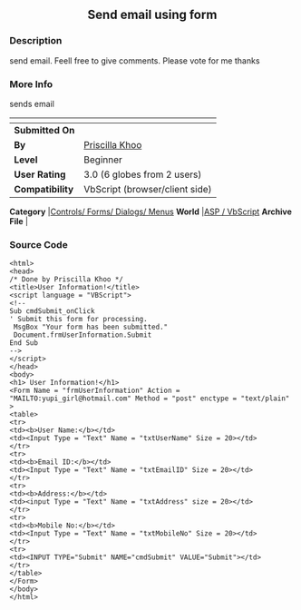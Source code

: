 ﻿<div align="center">

## Send email using form


</div>

### Description

send email. Feell free to give comments. Please vote for me thanks
 
### More Info
 
sends email


<span>             |<span>
---                |---
**Submitted On**   |
**By**             |[Priscilla Khoo](https://github.com/Planet-Source-Code/PSCIndex/blob/master/ByAuthor/priscilla-khoo.md)
**Level**          |Beginner
**User Rating**    |3.0 (6 globes from 2 users)
**Compatibility**  |VbScript \(browser/client side\)

**Category**       |[Controls/ Forms/ Dialogs/ Menus](https://github.com/Planet-Source-Code/PSCIndex/blob/master/ByCategory/controls-forms-dialogs-menus__4-3.md)
**World**          |[ASP / VbScript](https://github.com/Planet-Source-Code/PSCIndex/blob/master/ByWorld/asp-vbscript.md)
**Archive File**   |[](https://github.com/Planet-Source-Code/priscilla-khoo-send-email-using-form__4-7874/archive/master.zip)





### Source Code

```
<html>
<head>
/* Done by Priscilla Khoo */
<title>User Information!</title>
<script language = "VBScript">
<!--
Sub cmdSubmit_onClick
' Submit this form for processing.
 MsgBox "Your form has been submitted."
 Document.frmUserInformation.Submit
End Sub
-->
</script>
</head>
<body>
<h1> User Information!</h1>
<Form Name = "frmUserInformation" Action = "MAILTO:yupi_girl@hotmail.com" Method = "post" enctype = "text/plain" >
<table>
<tr>
<td><b>User Name:</b></td>
<td><Input Type = "Text" Name = "txtUserName" Size = 20></td>
</tr>
<tr>
<td><b>Email ID:</b></td>
<td><Input Type = "Text" Name = "txtEmailID" Size = 20></td>
</tr>
<tr>
<td><b>Address:</b></td>
<td><input Type = "Text" Name = "txtAddress" size = 20></td>
</tr>
<tr>
<td><b>Mobile No:</b></td>
<td><Input Type = "Text" Name = "txtMobileNo" Size = 20></td>
</tr>
<tr>
<td><INPUT TYPE="Submit" NAME="cmdSubmit" VALUE="Submit"></td>
</tr>
</table>
</Form>
</body>
</html>
```

